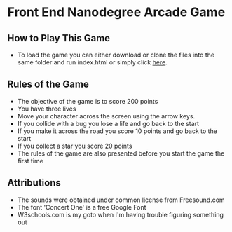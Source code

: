 # Front End Nanodegree Arcade Game

## How to Play This Game

* To load the game you can either download or clone the files into the same folder and run index.html or simply click [here](https://bauerpm7.github.io/frontend-nanodegree-arcade-game/).

## Rules of the Game
* The objective of the game is to score 200 points
* You have three lives
* Move your character across the screen using the arrow keys.
* If you collide with a bug you lose a life and go back to the start
* If you make it across the road you score 10 points and go back to the start
* If you collect a star you score 20 points
* The rules of the game are also presented before you start the game the first time

## Attributions
* The sounds were obtained under common license from Freesound.com
* The font 'Concert One' is a free Google Font
* W3schools.com is my goto when I'm having trouble figuring something out
